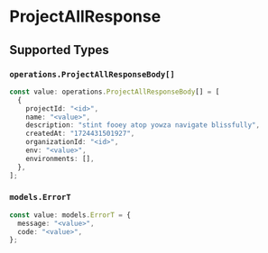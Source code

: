 # ProjectAllResponse


## Supported Types

### `operations.ProjectAllResponseBody[]`

```typescript
const value: operations.ProjectAllResponseBody[] = [
  {
    projectId: "<id>",
    name: "<value>",
    description: "stint fooey atop yowza navigate blissfully",
    createdAt: "1724431501927",
    organizationId: "<id>",
    env: "<value>",
    environments: [],
  },
];
```

### `models.ErrorT`

```typescript
const value: models.ErrorT = {
  message: "<value>",
  code: "<value>",
};
```

